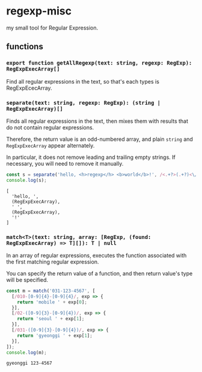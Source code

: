 # regexp-misc
my small tool for Regular Expression.


## functions

### `export function getAllRegexp(text: string, regexp: RegExp): RegExpExecArray[]`
Find all regular expressions in the text, so that's each types is RegExpEcecArray.

### `separate(text: string, regexp: RegExp): (string | RegExpExecArray)[]`
Finds all regular expressions in the text, then mixes them with results that do not contain regular expressions.

Therefore, the return value is an odd-numbered array, and plain `string` and `RegExpExecArray` appear alternately.

In particular, it does not remove leading and trailing empty strings. If necessary, you will need to remove it manually.

```typescript
const s = separate('hello, <h>regexp</h> <b>world</b>!', /<.+?>(.+?)<\/.+?>/g);
console.log(s);
```
```
[
  'hello, ',
  (RegExpExecArray),
  ' ',
  (RegExpExecArray),
  '!'
]
```

### `match<T>(text: string, array: [RegExp, (found: RegExpExecArray) => T][]): T | null`
In an array of regular expressions, executes the function associated with the first matching regular expression.

You can specify the return value of a function, and then return value's type will be specified.

```typescript
const m = match('031-123-4567', [
  [/010-[0-9]{4}-[0-9]{4}/, exp => {
    return 'mobile ' + exp[0];
  }],
  [/02-([0-9]{3}-[0-9]{4})/, exp => {
    return 'seoul ' + exp[1];
  }],
  [/031-([0-9]{3}-[0-9]{4})/, exp => {
    return 'gyeonggi ' + exp[1];
  }],
]);
console.log(m);
```
```
gyeonggi 123-4567
```
